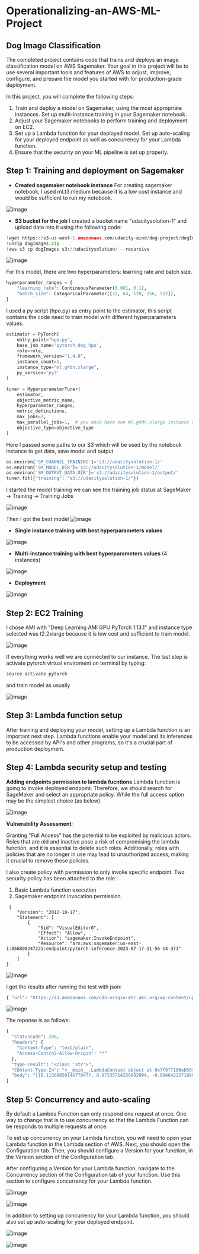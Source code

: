 # Operationalizing-an-AWS-ML-Project
## Dog Image Classification
The completed project contains code that trains and deploys an image classification model on AWS Sagemaker. Your goal in this project will be to use several important tools and features of AWS to adjust, improve, configure, and prepare the model you started with for production-grade deployment.

In this project, you will complete the following steps:

1. Train and deploy a model on Sagemaker, using the most appropriate instances. Set up multi-instance training in your Sagemaker notebook.
2. Adjust your Sagemaker notebooks to perform training and deployment on EC2.
3. Set up a Lambda function for your deployed model. Set up auto-scaling for your deployed endpoint as well as concurrency for your Lambda function.
4. Ensure that the security on your ML pipeline is set up properly.

## Step 1: Training and deployment on Sagemaker

- **Created sagemaker notebook instance** 
For creating sagemaker notebook, I used ml.t3.medium because it is a low cost instance and would be sufficient to run my notebook.

![image](image/sagemaker_instances.JPG)

- **S3 bucket for the job** 
I created a bucket name "udacitysolution-1" and upload data into it using the following code:

``` python
!wget https://s3-us-west-1.amazonaws.com/udacity-aind/dog-project/dogImages.zip
!unzip dogImages.zip
!aws s3 cp dogImages s3://udacitysolution/ --recursive
```

![image](image/S3_bucket.JPG)


For this model, there are two hyperparameters: learning rate and batch size.
```python
hyperparameter_ranges = {
    "learning_rate": ContinuousParameter(0.001, 0.1),
    "batch_size": CategoricalParameter([32, 64, 128, 256, 512]),
}
```

I used a py script (hpo.py) as entry point to the estimator, this script contains the code need to train model with different hyperparameters values.
```python
estimator = PyTorch(
    entry_point="hpo.py",
    base_job_name='pytorch_dog_hpo',
    role=role,
    framework_version="1.4.0",
    instance_count=1,
    instance_type="ml.g4dn.xlarge",
    py_version='py3'
)

tuner = HyperparameterTuner(
    estimator,
    objective_metric_name,
    hyperparameter_ranges,
    metric_definitions,
    max_jobs=2,
    max_parallel_jobs=1,  # you once have one ml.g4dn.xlarge instance available
    objective_type=objective_type
)
```

Here I passed some paths to our S3 which will be used by the notebook instance to get data, save model and output

```python
os.environ['SM_CHANNEL_TRAINING']='s3://udacitysolution-1/'
os.environ['SM_MODEL_DIR']='s3://udacitysolution-1/model/'
os.environ['SM_OUTPUT_DATA_DIR']='s3://udacitysolution-1/output/'
tuner.fit({"training": "s3://udacitysolution-1/"})
```

I started the model training we can see the training job status at SageMaker -> Training -> Training Jobs

![image](image/Finetuning.JPG)

Then I got the best model 
![image](image/best_hyper.JPG)


- **Single instance training with best hyperparameters values** 

![image](image/SingleInstance.JPG)

- **Multi-instance training with best hyperparameters values** (4 instances)

![image](image/Multi_instances.JPG)
- **Deployment**

![image](image/endpoint.JPG)


## Step 2: EC2 Training
I chose AMI with "Deep Learning AMI GPU PyTorch 1.13.1" and instance type selected was t2.2xlarge because it is low cost and sufficient to train model.

![image](image/EC2.JPG)

If everything works well we are connected to our instance. The last step is activate pytorch virtual enviroment  on terminal by typing:
```bat
source activate pytorch 
```  
and train model as usually

![image](image/EC2Capture.JPG)

## Step 3: Lambda function setup

After training and deploying your model, setting up a Lambda function is an important next step. Lambda functions enable your model and its inferences to be accessed by API's and other programs, so it's a crucial part of production deployment.

## Step 4: Lambda security setup and testing 

**Adding endpoints permission to lambda fucntions**
Lambda function is going to invoke deployed endpoint. Therefore, we should search for SageMaker and select an appropriate policy. While the full access option may be the simplest choice (as below).

![image](image/Fullpolicies.JPG)

**Vulnerability Assessment**:

Granting "Full Access" has the potential to be exploited by malicious actors. Roles that are old and inactive pose a risk of compromising the lambda function, and it is essential to delete such roles. Additionally, roles with policies that are no longer in use may lead to unauthorized access, making it crucial to remove these policies.

I also create policy with permission to only invoke specific endpoint. Two security policy has been attached to the role : 
1. Basic Lambda function execution 
2. Sagemaker endpoint invocation permission

```
 {
    "Version": "2012-10-17",
    "Statement": [
        {
            "Sid": "VisualEditor0",
            "Effect": "Allow",
            "Action": "sagemaker:InvokeEndpoint",
            "Resource": "arn:aws:sagemaker:us-east-1:856800247221:endpoint/pytorch-inference-2023-07-17-11-56-14-371"
        }
    ]
}
```
![image](image/policies.JPG)

I got the results after running the test with json:
```python
{ "url": "https://s3.amazonaws.com/cdn-origin-etr.akc.org/wp-content/uploads/2017/11/20113314/Carolina-Dog-standing-outdoors.jpg" }
```

![image](image/lambda.JPG)

The reponse is as follows:

```python
{
  "statusCode": 200,
  "headers": {
    "Content-Type": "text/plain",
    "Access-Control-Allow-Origin": "*"
  },
  "type-result": "<class 'str'>",
  "COntent-Type-In": "<__main__.LambdaContext object at 0x7f9f7186eb50>",
  "body": "[[0.11569850146770477, 0.07335714250802994, -0.004642227198928595, 0.05507751926779747, 0.2541041970252991, 0.14660333096981049, -0.08659107983112335, 0.12284155189990997, -0.27110689878463745, -0.05761592835187912, 0.1601676344871521, 0.13573479652404785, -0.04377829283475876, 0.17616261541843414, 0.20801971852779388, 0.07003931701183319, 0.006634952500462532, -0.05516386032104492, -0.008051948621869087, 0.09924852848052979, 0.06310422718524933, -0.09785448759794235, 0.1348874866962433, 0.10004594177007675, -0.15410198271274567, -0.1506362110376358, 0.13724784553050995, -0.2381516396999359, 0.21443870663642883, -0.022219419479370117, 0.022774580866098404, 0.1424022763967514, -0.09266003966331482, 0.15716803073883057, -0.005540584214031696, 0.07141581177711487, 0.02648269385099411, 0.029948465526103973, 0.14251919090747833, 0.0003836420364677906, 0.18289466202259064, 0.09956419467926025, -0.016542645171284676, 0.12330365180969238, -0.06826964765787125, 0.10950853675603867, 0.00013788638170808554, 0.0727255791425705, -0.058358386158943176, 0.003316437127068639, 0.10138405114412308, -0.07430241256952286, -0.10718905180692673, 0.07025771588087082, 0.026771383360028267, 0.12740181386470795, 0.1721392124891281, -0.007699458859860897, -0.02812434732913971, 0.1198265552520752, 0.10443335026502609, 0.02795330062508583, 0.003968058619648218, -0.13816413283348083, -0.10980987548828125, -0.2712988257408142, -0.2463635802268982, 0.06604889035224915, -0.05209902673959732, -0.07528180629014969, 0.13434217870235443, -0.027880359441041946, -0.04343372583389282, -0.09682810306549072, -0.060933806002140045, 0.11835910379886627, -0.14867043495178223, -0.12432146817445755, 0.05317588150501251, -0.030270373448729515, 0.08195175230503082, 0.10219918936491013, -0.1233593076467514, -0.03832899406552315, -0.16496337950229645, -0.04051525145769119, 0.12668175995349884, -0.048126108944416046, 0.012375004589557648, 0.05743524804711342, -0.016821622848510742, -0.05881795659661293, -0.21024014055728912, -0.09414805471897125, -0.01778138428926468, -0.13120634853839874, 0.018554866313934326, -0.022576672956347466, -0.10938028991222382, -0.2355252504348755, -0.018498489633202553, -0.344592422246933, 0.0326075553894043, -0.13647782802581787, -0.24241623282432556, 0.012452196329832077, -0.0677172988653183, -0.3188721537590027, -0.12630920112133026, -0.20892879366874695, -0.04780663922429085, 0.005423912778496742, -0.12631963193416595, -0.21945923566818237, 0.1325729638338089, -0.3307647705078125, -0.011895101517438889, 0.01852065697312355, -0.30218175053596497, -0.15051314234733582, -0.36914318799972534, -0.23682250082492828, -0.10944990813732147, -0.04332536458969116, -0.22717122733592987, -0.33725765347480774, -0.16539357602596283, -0.2591378092765808, -0.08885806053876877, -0.07989415526390076, -0.3424559235572815, -0.34604254364967346, -0.2824306786060333]]"
}
```
## Step 5: Concurrency and auto-scaling

By default a Lambda Function can only respond one request at once. One way to change that is to use concurrency so that the Lambda Function can be responds to multiple requests at once. 

To set up concurrency on your Lambda function, you will need to open your Lambda function in the Lambda section of AWS. Next, you should open the Configuration tab. Then, you should configure a Version for your function, in the Version section of the Configuration tab.

After configuring a Version for your Lambda function, navigate to the Concurrency section of the Configuration tab of your function. Use this section to configure concurrency for your Lambda function.

![image](image/concurrency.JPG)

![image](image/concurrency_provisioned.JPG)

In addition to setting up concurrency for your Lambda function, you should also set up auto-scaling for your deployed endpoint. 

![image](image/auto-scale.JPG)

![image](image/auto-scaleCapture.JPG)